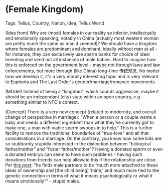 # (Female Kingdom)

Tags: Tellus, Country, Nation, Idea, Tellus World

(Idea from) Why are (most) females in our reality so inferior, intellectually and emotionally speaking, notably in China (actually most western woman are pretty much the same as man it seemed)? We should have a kingdom where females are predominant and dominant, ideally without man at all - for instance, they can exclusively use sperm banks for choice of ideal breeding and send out all instances of male babies. Hard to imagine how this is enforced on the government level - maybe not through laws and law enforcements, but more through (like China) long-time 传统观念. No matter how we develop it, it's a very morally interesting topic and is very relevant to Euphoria and The Last Order's gender/marriage/romance movements.

(MOdel) Instead of being a "kingdom", which sounds aggressive, maybe it should be an independant (city) state within an open country, e.g. something similar to NFC's context.

(Concept) There is a very new concept (related to modernity, and overall change of perspective in marriage): "When a person or a couple wants a baby and needs a different ingredient than what they’ve currently got to make one, a man with viable sperm swoops in to help." This is a further facility to remove the traditional boundaries of "true-love" and all that considerations in a marriage. On the contrary, you know how some kids are so stubbornly stupidly interested in the distinction between "biological father/mother" and "foster father/mother"? Having a donated sperm or even a donated embryo can seem to have such problems - having such donations from friends can help alleviate this if the relationship are close. Per [this post](https://www.theatlantic.com/family/archive/2018/07/sperm-donations-emotional-consequences/564587/): "he finds male partners to be “much more attached to these ideas of ownership and [the child being] ‘mine,’ and much more tied to the genetic connection in terms of what it means psychologically or what it means emotionally”" - stupid males.